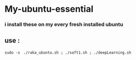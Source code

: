 # My-ubuntu-essential

###  i install these on my every fresh installed ubuntu
## use :
`
sudo -s 
`
`
./raka_ubuntu.sh ; ./soft1.sh ; ./deepLearning.sh 
`

